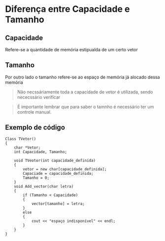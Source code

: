 # Diferença entre Capacidade e Tamanho

## Capacidade

Refere-se a quantidade de memória estipualda de um certo vetor

## Tamanho

Por outro lado o tamanho refere-se ao espaço de memória já alocado dessa memória

> Não necssáriamente toda a capacidade de vetor é utilizada, sendo nececssário verificar

> É importante lembrar que para saber o tamnho é necessário ter um controle manual.

## Exemplo de código

```
Class TVetor()
{
    char *Vetor;
    int Capacidade, Tamanho;

    void TVeotor(int capacidade_definida)
    {
        vetor = new char[capacidade_definida];
        Capaciade = capacidade_definida;
        Tamanho = 0;
    }
    void Add_vector(char letra)
    {
        if (Tamanho < Capacidade)
        {
            vector[tamanho] = letra;
        }
        else
        {
            cout << "espaço indisponível" << endl;
        }
    }
}

```